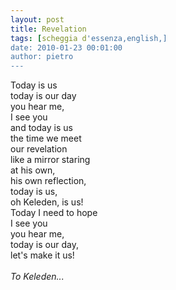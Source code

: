 ```yaml
---
layout: post
title: Revelation
tags: [scheggia d'essenza,english,]
date: 2010-01-23 00:01:00
author: pietro
---
```

Today is us<br/>today is our day<br/>you hear me,<br/>I see you<br/>and today is us<br/>the time we meet<br/>our revelation<br/>like a mirror staring<br/>at his own,<br/>his own reflection,<br/>today is us,<br/>oh Keleden, is us!<br/>Today I need to hope<br/>I see you<br/>you hear me,<br/>today is our day,<br/>let's make it us!<br/><br/><span style="font-style: italic">To Keleden...</span>
